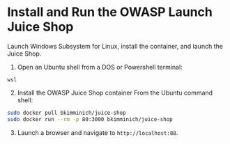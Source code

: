 # Install and Run the OWASP Launch Juice Shop

Launch Windows Subsystem for Linux, install the container, and launch the Juice Shop.

1. Open an Ubuntu shell from a DOS or Powershell terminal:

```
wsl
```
2. Install the OWASP Juice Shop container From the Ubuntu command shell:

``` bash
sudo docker pull bkimminich/juice-shop
sudo docker run --rm -p 80:3000 bkimminich/juice-shop
```

3. Launch a browser and navigate to `http://localhost:88`.